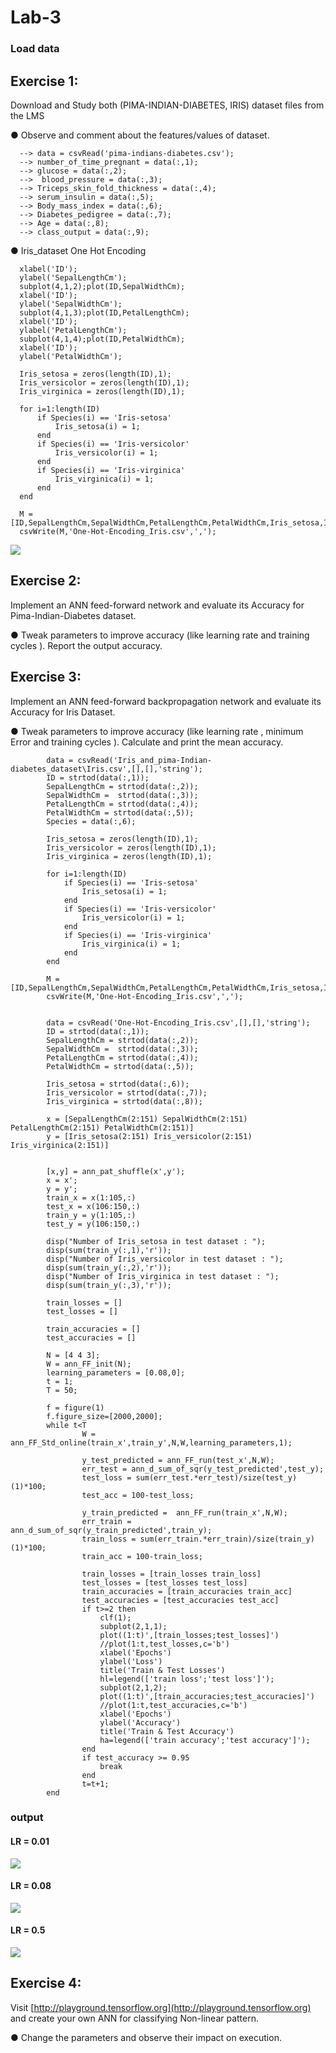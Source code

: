 # Lab-3


### Load data

## Exercise 1: 
Download and Study both (PIMA-INDIAN-DIABETES, IRIS) dataset files from the LMS

● Observe and comment about the features/values of dataset.

      --> data = csvRead('pima-indians-diabetes.csv');
      --> number_of_time_pregnant = data(:,1);
      --> glucose = data(:,2);
      -->  blood_pressure = data(:,3);
      --> Triceps_skin_fold_thickness = data(:,4);
      --> serum_insulin = data(:,5);
      --> Body_mass_index = data(:,6);
      --> Diabetes_pedigree = data(:,7);
      --> Age = data(:,8);
      --> class_output = data(:,9);

● Iris_dataset One Hot Encoding

      xlabel('ID');
      ylabel('SepalLengthCm');
      subplot(4,1,2);plot(ID,SepalWidthCm);
      xlabel('ID');
      ylabel('SepalWidthCm');
      subplot(4,1,3);plot(ID,PetalLengthCm);
      xlabel('ID');
      ylabel('PetalLengthCm');
      subplot(4,1,4);plot(ID,PetalWidthCm);
      xlabel('ID');
      ylabel('PetalWidthCm');

      Iris_setosa = zeros(length(ID),1);
      Iris_versicolor = zeros(length(ID),1);
      Iris_virginica = zeros(length(ID),1);

      for i=1:length(ID)
          if Species(i) == 'Iris-setosa'
              Iris_setosa(i) = 1;
          end
          if Species(i) == 'Iris-versicolor'
              Iris_versicolor(i) = 1;
          end
          if Species(i) == 'Iris-virginica'
              Iris_virginica(i) = 1;
          end
      end

      M = [ID,SepalLengthCm,SepalWidthCm,PetalLengthCm,PetalWidthCm,Iris_setosa,Iris_versicolor,Iris_virginica]
      csvWrite(M,'One-Hot-Encoding_Iris.csv',',');
     
   ![](Images/Iris_data_1.PNG)

## Exercise 2: 
Implement an ANN feed-forward network and evaluate its Accuracy for Pima-Indian-Diabetes dataset. 

● Tweak parameters to improve accuracy (like learning rate and training cycles ). Report the output accuracy.



## Exercise 3: 
Implement an ANN feed-forward backpropagation network and evaluate its Accuracy for Iris Dataset.

● Tweak parameters to improve accuracy (like learning rate , minimum Error and training cycles ). Calculate and print the mean accuracy.

            data = csvRead('Iris_and_pima-Indian-diabetes_dataset\Iris.csv',[],[],'string');
            ID = strtod(data(:,1));
            SepalLengthCm = strtod(data(:,2));
            SepalWidthCm =  strtod(data(:,3));
            PetalLengthCm = strtod(data(:,4));
            PetalWidthCm = strtod(data(:,5));
            Species = data(:,6);

            Iris_setosa = zeros(length(ID),1);
            Iris_versicolor = zeros(length(ID),1);
            Iris_virginica = zeros(length(ID),1);

            for i=1:length(ID)
                if Species(i) == 'Iris-setosa'
                    Iris_setosa(i) = 1;
                end
                if Species(i) == 'Iris-versicolor'
                    Iris_versicolor(i) = 1;
                end
                if Species(i) == 'Iris-virginica'
                    Iris_virginica(i) = 1;
                end
            end

            M = [ID,SepalLengthCm,SepalWidthCm,PetalLengthCm,PetalWidthCm,Iris_setosa,Iris_versicolor,Iris_virginica]
            csvWrite(M,'One-Hot-Encoding_Iris.csv',',');


            data = csvRead('One-Hot-Encoding_Iris.csv',[],[],'string');
            ID = strtod(data(:,1));
            SepalLengthCm = strtod(data(:,2));
            SepalWidthCm =  strtod(data(:,3));
            PetalLengthCm = strtod(data(:,4));
            PetalWidthCm = strtod(data(:,5));

            Iris_setosa = strtod(data(:,6));
            Iris_versicolor = strtod(data(:,7));
            Iris_virginica = strtod(data(:,8));

            x = [SepalLengthCm(2:151) SepalWidthCm(2:151) PetalLengthCm(2:151) PetalWidthCm(2:151)]
            y = [Iris_setosa(2:151) Iris_versicolor(2:151) Iris_virginica(2:151)]


            [x,y] = ann_pat_shuffle(x',y');
            x = x';
            y = y';
            train_x = x(1:105,:)
            test_x = x(106:150,:)
            train_y = y(1:105,:)
            test_y = y(106:150,:)

            disp("Number of Iris_setosa in test dataset : ");
            disp(sum(train_y(:,1),'r'));
            disp("Number of Iris_versicolor in test dataset : ");
            disp(sum(train_y(:,2),'r'));
            disp("Number of Iris_virginica in test dataset : ");
            disp(sum(train_y(:,3),'r'));

            train_losses = []
            test_losses = []

            train_accuracies = []
            test_accuracies = []

            N = [4 4 3];
            W = ann_FF_init(N);
            learning_parameters = [0.08,0];
            t = 1;
            T = 50;

            f = figure(1)
            f.figure_size=[2000,2000];
            while t<T
                    W = ann_FF_Std_online(train_x',train_y',N,W,learning_parameters,1);

                    y_test_predicted = ann_FF_run(test_x',N,W);
                    err_test = ann_d_sum_of_sqr(y_test_predicted',test_y);
                    test_loss = sum(err_test.*err_test)/size(test_y)(1)*100;
                    test_acc = 100-test_loss;

                    y_train_predicted =  ann_FF_run(train_x',N,W);
                    err_train = ann_d_sum_of_sqr(y_train_predicted',train_y);
                    train_loss = sum(err_train.*err_train)/size(train_y)(1)*100;
                    train_acc = 100-train_loss;

                    train_losses = [train_losses train_loss]
                    test_losses = [test_losses test_loss]
                    train_accuracies = [train_accuracies train_acc]
                    test_accuracies = [test_accuracies test_acc]
                    if t>=2 then
                        clf(1);
                        subplot(2,1,1);
                        plot((1:t)',[train_losses;test_losses]')
                        //plot(1:t,test_losses,c='b')
                        xlabel('Epochs')
                        ylabel('Loss')
                        title('Train & Test Losses')
                        hl=legend(['train loss';'test loss']');
                        subplot(2,1,2);
                        plot((1:t)',[train_accuracies;test_accuracies]')
                        //plot(1:t,test_accuracies,c='b')
                        xlabel('Epochs')
                        ylabel('Accuracy')
                        title('Train & Test Accuracy')
                        ha=legend(['train accuracy';'test accuracy']');
                    end
                    if test_accuracy >= 0.95
                        break
                    end
                    t=t+1;
            end



### output
#### LR = 0.01
![](Images/losses_acc_lr_0_01_Iris.png)

#### LR = 0.08
![](Images/losses_acc_lr_0_08_Iris.png)

#### LR = 0.5
![](Images/losses_acc_lr_0_5_Iris.png)


## Exercise 4: 
Visit [http://playground.tensorflow.org](http://playground.tensorflow.org) and create your own ANN for classifying Non-linear pattern.

● Change the parameters and observe their impact on execution.
